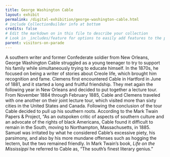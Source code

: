 ```yaml
---
title: George Washington Cable
layout: exhibit
permalink: /digital-exhibition/george-washington-cable.html
# include CollectionBuilder info at bottom
credits: false
# Edit the markdown on in this file to describe your collection
# Look in _includes/feature for options to easily add features to the page
parent: visitors-on-parade
---
```


A southern writer and former Confederate soldier from New Orleans, George Washington Cable struggled as a young teenager to try to support his family while simultaneously trying to educate himself. In the 1870s, he focused on being a writer of stories about Creole life, which brought him recognition and fame. Clemens first encountered Cable in Hartford in June of 1881, and it started a long and fruitful friendship. They met again the following year in New Orleans and decided to put together a lecture tour. From November 1884 through February 1885, Cable and Clemens traveled with one another on their joint lecture tour, which visited more than sixty cities in the United States and Canada. Following the conclusion of the tour Cable decided to pull up his southern roots. According to the Mark Twain Papers & Project, “As an outspoken critic of aspects of southern culture and an advocate of the rights of black Americans, Cable found it difficult to remain in the South, moving to Northampton, Massachusetts, in 1885. Samuel was irritated by what he considered Cable’s excessive piety, his parsimony, and also by his more mundane offenses such as hogging the lectern, but the two remained friendly. In Mark Twain’s book, _Life on the Mississippi_ he referred to Cable as, “The south’s finest literary genius.” 
